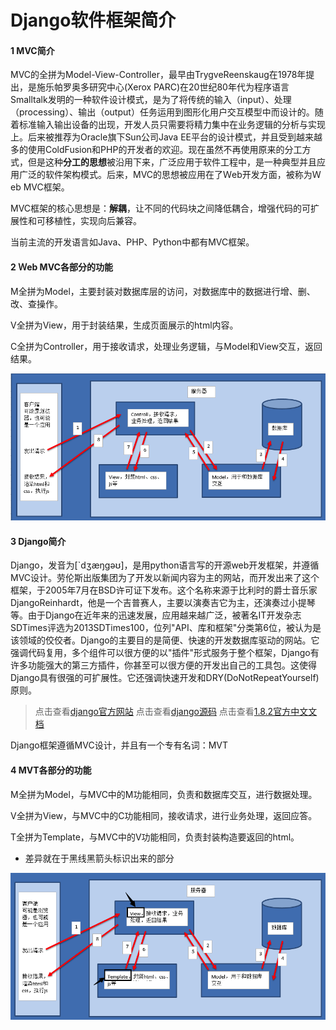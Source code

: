 # Django软件框架简介

#### 1 MVC简介

MVC的全拼为Model-View-Controller，最早由TrygveReenskaug在1978年提出，是施乐帕罗奥多研究中心(Xerox PARC)在20世纪80年代为程序语言Smalltalk发明的一种软件设计模式，是为了将传统的输入（input）、处理（processing）、输出（output）任务运用到图形化用户交互模型中而设计的。随着标准输入输出设备的出现，开发人员只需要将精力集中在业务逻辑的分析与实现上。后来被推荐为Oracle旗下Sun公司Java EE平台的设计模式，并且受到越来越多的使用ColdFusion和PHP的开发者的欢迎。现在虽然不再使用原来的分工方式，但是这种**分工的思想**被沿用下来，广泛应用于软件工程中，是一种典型并且应用广泛的软件架构模式。后来，MVC的思想被应用在了Ｗeb开发方面，被称为Ｗeb MVC框架。

MVC框架的核心思想是：**解耦**，让不同的代码块之间降低耦合，增强代码的可扩展性和可移植性，实现向后兼容。

当前主流的开发语言如Java、PHP、Python中都有MVC框架。

#### 2 Ｗeb MVC各部分的功能

M全拼为Model，主要封装对数据库层的访问，对数据库中的数据进行增、删、改、查操作。

V全拼为View，用于封装结果，生成页面展示的html内容。

C全拼为Controller，用于接收请求，处理业务逻辑，与Model和View交互，返回结果。

![](https://raw.githubusercontent.com/zhi-z/Python/master/Django/1.Django%E8%BD%AF%E4%BB%B6%E6%A1%86%E6%9E%B6%E7%AE%80%E4%BB%8B/image/mvc.png)

#### 3 Django简介

Django，发音为[`dʒæŋɡəʊ]，是用python语言写的开源web开发框架，并遵循MVC设计。劳伦斯出版集团为了开发以新闻内容为主的网站，而开发出来了这个框架，于2005年7月在BSD许可证下发布。这个名称来源于比利时的爵士音乐家DjangoReinhardt，他是一个吉普赛人，主要以演奏吉它为主，还演奏过小提琴等。由于Django在近年来的迅速发展，应用越来越广泛，被著名IT开发杂志SDTimes评选为2013SDTimes100，位列"API、库和框架"分类第6位，被认为是该领域的佼佼者。Django的主要目的是简便、快速的开发数据库驱动的网站。它强调代码复用，多个组件可以很方便的以"插件"形式服务于整个框架，Django有许多功能强大的第三方插件，你甚至可以很方便的开发出自己的工具包。这使得Django具有很强的可扩展性。它还强调快速开发和DRY(DoNotRepeatYourself)原则。

> 点击查看[django官方网站](https://www.djangoproject.com/)
> 点击查看[django源码](https://github.com/django/django)
> 点击查看[1.8.2官方中文文档](http://python.usyiyi.cn/django/index.html)

Django框架遵循MVC设计，并且有一个专有名词：MVT

#### 4 MVT各部分的功能

M全拼为Model，与MVC中的M功能相同，负责和数据库交互，进行数据处理。

V全拼为View，与MVC中的C功能相同，接收请求，进行业务处理，返回应答。

T全拼为Template，与MVC中的V功能相同，负责封装构造要返回的html。

- 差异就在于黑线黑箭头标识出来的部分

![](https://raw.githubusercontent.com/zhi-z/Python/master/Django/1.Django%E8%BD%AF%E4%BB%B6%E6%A1%86%E6%9E%B6%E7%AE%80%E4%BB%8B/image/mvt.png)









